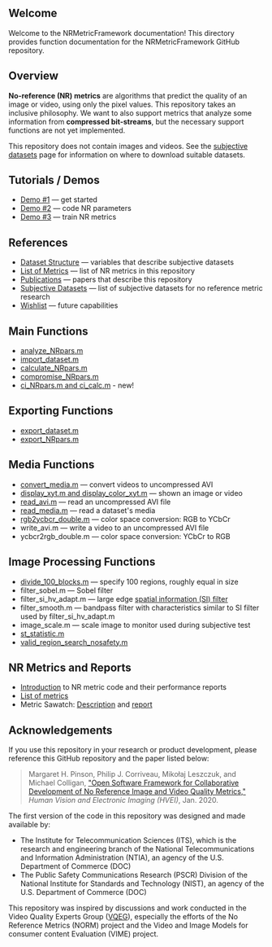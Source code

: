## Welcome 

Welcome to the NRMetricFramework documentation! This directory provides function documentation for the NRMetricFramework GitHub repository.

## Overview

**No-reference (NR) metrics** are algorithms that predict the quality of an image or video, using only the pixel values. This repository takes an inclusive philosophy. We want to also support metrics that analyze some information from **compressed bit-streams**, but the necessary support functions are not yet implemented.

This repository does not contain images and videos. See the [subjective datasets](SubjectiveDatasets.md) page for information on where to download suitable datasets.

## Tutorials / Demos 
- [Demo #1](Demo1.md) — get started
- [Demo #2](Demo2.md) — code NR parameters
- [Demo #3](Demo3.md) — train NR metrics

## References
- [Dataset Structure](DatasetStructure.md) — variables that describe subjective datasets
- [List of Metrics](ListMetrics.md) — list of NR metrics in this repository
- [Publications](Publications.md) — papers that describe this repository 
- [Subjective Datasets](SubjectiveDatasets.md) — list of subjective datasets for no reference metric research
- [Wishlist](Wishlist.md) — future capabilities

## Main Functions
- [analyze_NRpars.m](AnalyzeNRpars.md)
- [import_dataset.m](ImportDataset.md)
- [calculate_NRpars.m](CalculateNRpars.md)
- [compromise_NRpars.m](CompromiseNRpars.md)
- [ci_NRpars.m and ci_calc.m](ConfidenceIntervals.md) - new!

## Exporting Functions
- [export_dataset.m](ExportDataset.md)
- [export_NRpars.m](export_NRpars.md)

## Media Functions 
- [convert_media.m](ConvertMedia.md) — convert videos to uncompressed AVI
- [display_xyt.m and display_color_xyt.m](DisplayImage.md) — shown an image or video
- [read_avi.m](ReadAvi.md) — read an uncompressed AVI file
- [read_media.m](ReadMedia.md) — read a dataset's media
- [rgb2ycbcr_double.m](rgb2ycbcr_double.md) — color space conversion: RGB to YCbCr
- write_avi.m — write a video to an uncompressed AVI file
- ycbcr2rgb_double.m — color space conversion: YCbCr to RGB

## Image Processing Functions
- [divide_100_blocks.m](Divide100Blocks.md) — specify 100 regions, roughly equal in size
- filter_sobel.m — Sobel filter
- filter_si_hv_adapt.m — large edge [spatial information (SI) filter](https://www.its.bldrdoc.gov/resources/video-quality-research/guides-and-tutorials/spatial-information-si-filter.aspx)
- filter_smooth.m — bandpass filter with characteristics similar to SI filter used by filter_si_hv_adapt.m
- image_scale.m — scale image to monitor used during subjective test
- [st_statistic.m](STstatistic.md)
- [valid_region_search_nosafety.m](ValidRegionSearchNoSafety.md)

## NR Metrics and Reports 
- [Introduction](Report.md) to NR metric code and their performance reports
- [List of metrics](ListMetrics.md)
- Metric Sawatch: [Description](MetricSawatch.md) and [report](ReportSawatch.md)
 
## Acknowledgements

If you use this repository in your research or product development, please reference this GitHub repository and the paper listed below:

> Margaret H. Pinson, Philip J. Corriveau, Mikołaj Leszczuk, and Michael Colligan, ["Open Software Framework for Collaborative Development of No Reference Image and Video Quality Metrics,"](https://www.its.bldrdoc.gov/publications/details.aspx?pub=3249) _Human Vision and Electronic Imaging (HVEI)_, Jan. 2020.

The first version of the code in this repository was designed and made available by:
* The Institute for Telecommunication Sciences (ITS), which is the research and engineering branch of the National Telecommunications and Information Administration (NTIA), an agency of the U.S. Department of Commerce (DOC)
* The Public Safety Communications Research (PSCR) Division of the National Institute for Standards and Technology (NIST), an agency of the U.S. Department of Commerce (DOC)

This repository was inspired by discussions and work conducted in the Video Quality Experts Group ([VQEG](https://www.its.bldrdoc.gov/vqeg/vqeg-home.aspx)), especially the efforts of the No Reference Metrics (NORM) project and the Video and Image Models for consumer content Evaluation (VIME) project.
